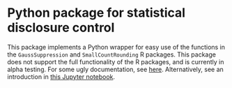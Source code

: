 # Python package for statistical disclosure control

This package implements a Python wrapper for easy use of the functions in the `GaussSuppression` and `SmallCountRounding` R packages. This package does not support the full functionality of the R packages, and is currently in alpha testing. For some ugly documentation, see [here](https://solid-adventure-n15ynzy.pages.github.io/). Alternatively, see an introduction in [this Jupyter notebook](./docs/intro.ipynb).
